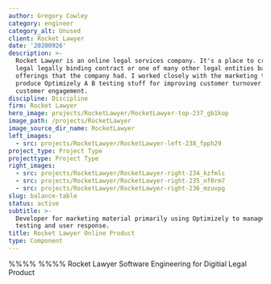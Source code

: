 ```yaml
---
author: Gregory Cowley
category: engineer
category_alt: Unused
client: Rocket Lawyer
date: '20200926'
description: >-
  Rocket Lawyer is an online legal services company. It's a place to create a
  legal legally binding contract or one of many other legal entities based on
  offerings that the company had. I worked closely with the marketing team to
  produce Optimizely A B testing stuff for improving customer turnover and
  customer engagement. 
discipline: Discipline
firm: Rocket Lawyer
hero_image: projects/RocketLawyer/RocketLawyer-top-237_gb1kop
image_path: /projects/RocketLawyer
image_source_dir_name: RocketLawyer
left_images:
  - src: projects/RocketLawyer/RocketLawyer-left-238_fpph29
project_type: Project Type
projecttype: Project Type
right_images:
  - src: projects/RocketLawyer/RocketLawyer-right-234_kzfmlc
  - src: projects/RocketLawyer/RocketLawyer-right-235_nf0rm7
  - src: projects/RocketLawyer/RocketLawyer-right-236_mzuvpg
slug: balance-table
status: active
subtitle: >-
  Developer for marketing material primarily using Optimizely to manage A/B
  testing and user response.
title: Rocket Lawyer Online Product
type: Component
---
```

%%%% %%%%
Rocket Lawyer Software Engineering for Digitial Legal Product
